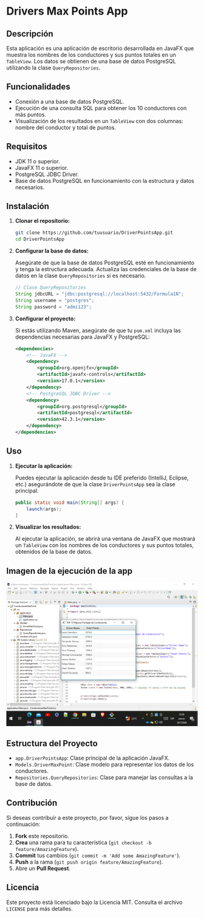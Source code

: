 # Drivers Max Points App

## Descripción

Esta aplicación es una aplicación de escritorio desarrollada en JavaFX que muestra los nombres de los conductores y sus puntos totales en un `TableView`. Los datos se obtienen de una base de datos PostgreSQL utilizando la clase `QueryRepositories`.

## Funcionalidades

- Conexión a una base de datos PostgreSQL.
- Ejecución de una consulta SQL para obtener los 10 conductores con más puntos.
- Visualización de los resultados en un `TableView` con dos columnas: nombre del conductor y total de puntos.

## Requisitos

- JDK 11 o superior.
- JavaFX 11 o superior.
- PostgreSQL JDBC Driver.
- Base de datos PostgreSQL en funcionamiento con la estructura y datos necesarios.

## Instalación

1. **Clonar el repositorio:**

    ```bash
    git clone https://github.com/tuusuario/DriverPointsApp.git
    cd DriverPointsApp
    ```

2. **Configurar la base de datos:**

    Asegúrate de que la base de datos PostgreSQL esté en funcionamiento y tenga la estructura adecuada. Actualiza las credenciales de la base de datos en la clase `QueryRepositories` si es necesario.

    ```java
    // Clase QueryRepositories
    String jdbcURL = "jdbc:postgresql://localhost:5432/Formula1N";
    String username = "postgres";
    String password = "admi123";
    ```

3. **Configurar el proyecto:**

    Si estás utilizando Maven, asegúrate de que tu `pom.xml` incluya las dependencias necesarias para JavaFX y PostgreSQL:

    ```xml
    <dependencies>
        <!-- JavaFX -->
        <dependency>
            <groupId>org.openjfx</groupId>
            <artifactId>javafx-controls</artifactId>
            <version>17.0.1</version>
        </dependency>
        <!-- PostgreSQL JDBC Driver -->
        <dependency>
            <groupId>org.postgresql</groupId>
            <artifactId>postgresql</artifactId>
            <version>42.3.1</version>
        </dependency>
    </dependencies>
    ```

## Uso

1. **Ejecutar la aplicación:**

    Puedes ejecutar la aplicación desde tu IDE preferido (IntelliJ, Eclipse, etc.) asegurándote de que la clase `DriverPointsApp` sea la clase principal.

    ```java
    public static void main(String[] args) {
        launch(args);
    }
    ```

2. **Visualizar los resultados:**

    Al ejecutar la aplicación, se abrirá una ventana de JavaFX que mostrará un `TableView` con los nombres de los conductores y sus puntos totales, obtenidos de la base de datos.

## Imagen de la ejecución de la app

![Screenshot](https://github.com/MaRl0N4/ConductoresMaxPoint/blob/910214f23009e5d33091b03c3bf8999c29ca13a6/Captura%20de%20pantalla%20(493).png)

## Estructura del Proyecto

- `app.DriverPointsApp`: Clase principal de la aplicación JavaFX.
- `Models.DriverMaxPoint`: Clase modelo para representar los datos de los conductores.
- `Repositories.QueryRepositories`: Clase para manejar las consultas a la base de datos.

## Contribución

Si deseas contribuir a este proyecto, por favor, sigue los pasos a continuación:

1. **Fork** este repositorio.
2. **Crea** una rama para tu característica (`git checkout -b feature/AmazingFeature`).
3. **Commit** tus cambios (`git commit -m 'Add some AmazingFeature'`).
4. **Push** a la rama (`git push origin feature/AmazingFeature`).
5. Abre un **Pull Request**.

## Licencia

Este proyecto está licenciado bajo la Licencia MIT. Consulta el archivo `LICENSE` para más detalles.
